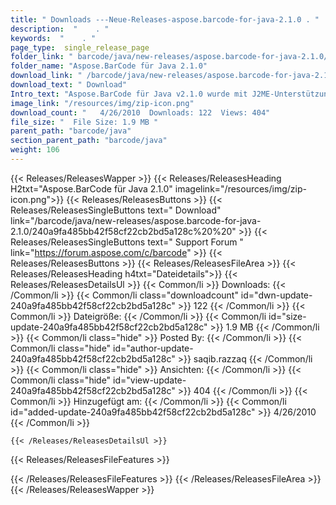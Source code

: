 ```yaml
---
title: " Downloads ---Neue-Releases-aspose.barcode-for-java-2.1.0 . "
description:  "    . " 
keywords:  "    . " 
page_type:  single_release_page
folder_link: " barcode/java/new-releases/aspose.barcode-for-java-2.1.0/"
folder_name: "Aspose.BarCode für Java 2.1.0"
download_link: " /barcode/java/new-releases/aspose.barcode-for-java-2.1.0/240a9fa485bb42f58cf22cb2bd5a128c"
download_text: " Download"
Intro_text: "Aspose.BarCode für Java v2.1.0 wurde mit J2ME-Unterstützung veröffentlicht. Es entspricht ..."
image_link: "/resources/img/zip-icon.png"
download_count: "   4/26/2010  Downloads: 122  Views: 404"
file_size: "  File Size: 1.9 MB "
parent_path: "barcode/java"
section_parent_path: "barcode/java"
weight: 106
---
```


{{< Releases/ReleasesWapper >}}
  {{< Releases/ReleasesHeading H2txt="Aspose.BarCode für Java 2.1.0" imagelink="/resources/img/zip-icon.png">}}
  {{< Releases/ReleasesButtons >}}
    {{< Releases/ReleasesSingleButtons text=" Download" link="/barcode/java/new-releases/aspose.barcode-for-java-2.1.0/240a9fa485bb42f58cf22cb2bd5a128c%20%20" >}}
    {{< Releases/ReleasesSingleButtons text=" Support Forum " link="https://forum.aspose.com/c/barcode" >}}
  {{< Releases/ReleasesButtons >}}
  {{< Releases/ReleasesFileArea >}}
    {{< Releases/ReleasesHeading h4txt="Dateidetails">}}
    {{< Releases/ReleasesDetailsUl >}}
            {{< Common/li >}} Downloads: {{< /Common/li >}}
      {{< Common/li class="downloadcount" id="dwn-update-240a9fa485bb42f58cf22cb2bd5a128c" >}} 122 {{< /Common/li >}}
      {{< Common/li >}} Dateigröße: {{< /Common/li >}}
      {{< Common/li id="size-update-240a9fa485bb42f58cf22cb2bd5a128c" >}} 1.9 MB {{< /Common/li >}} 
      {{< Common/li  class="hide" >}} Posted By: {{< /Common/li >}} 
      {{< Common/li class="hide" id="author-update-240a9fa485bb42f58cf22cb2bd5a128c" >}} saqib.razzaq {{< /Common/li >}}
      {{< Common/li class="hide" >}} Ansichten: {{< /Common/li >}}
      {{< Common/li class="hide" id="view-update-240a9fa485bb42f58cf22cb2bd5a128c" >}} 404 {{< /Common/li >}}
      {{< Common/li >}} Hinzugefügt am: {{< /Common/li >}}
      {{< Common/li id="added-update-240a9fa485bb42f58cf22cb2bd5a128c" >}} 4/26/2010 {{< /Common/li >}} 

    {{< /Releases/ReleasesDetailsUl >}}

  {{< Releases/ReleasesFileFeatures >}}
      
  {{< /Releases/ReleasesFileFeatures >}}
 {{< /Releases/ReleasesFileArea >}}
{{< /Releases/ReleasesWapper >}}



